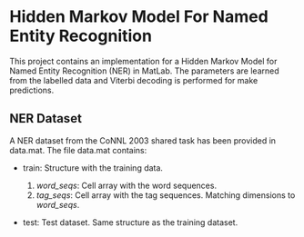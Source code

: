 # Hidden Markov Model For Named Entity Recognition

This project contains an implementation for a Hidden Markov Model for Named Entity Recognition (NER) in MatLab. The parameters are learned from the labelled data and Viterbi decoding is performed for make predictions. 


## NER Dataset
A NER dataset from the CoNNL 2003 shared task has been provided in data.mat. The file data.mat contains:
    
* train: Structure with the training data.
    1. *word_seqs*: Cell array with the word sequences.
    2. *tag_seqs*: Cell array with the tag sequences. Matching dimensions to *word_seqs*.

* test: Test dataset. Same structure as the training dataset.